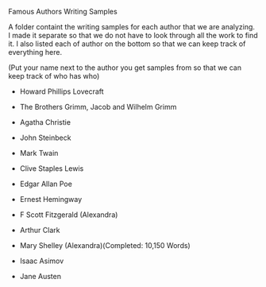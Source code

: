 Famous Authors Writing Samples

A folder containt the writing samples for each author that we are analyzing. I made it separate so that we do not have to look through all the work to find it. I also listed each of author on the bottom so that we can keep track of everything here.


(Put your name next to the author you get samples from so that we can keep track of who has who)

  - Howard Phillips Lovecraft

  - The Brothers Grimm, Jacob and Wilhelm Grimm

  - Agatha Christie

  - John Steinbeck

  - Mark Twain

  - Clive Staples Lewis

  - Edgar Allan Poe

  - Ernest Hemingway

  - F Scott Fitzgerald (Alexandra)

  - Arthur Clark

  - Mary Shelley (Alexandra)(Completed: 10,150 Words)

  - Isaac Asimov

  - Jane Austen
